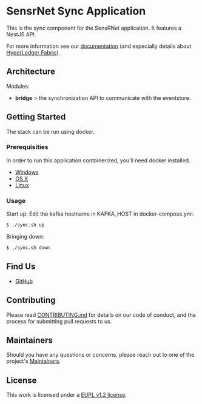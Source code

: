 # SensrNet Sync Application

This is the sync component for the SensRNet application. 
It features a NestJS API.

For more information see our [documentation](https://github.com/kadaster-labs/sensrnet-home/blob/master/docs/Architecture.md#component-sync) (and especially details about [HyperLedger Fabric](https://github.com/kadaster-labs/sensrnet-home/blob/master/docs/SyncFabricEN.md)).

## Architecture

Modules:

- **bridge** > the synchronization API to communicate with the eventstore.

## Getting Started

The stack can be run using docker.

### Prerequisities

In order to run this application containerized, you'll need docker installed.

* [Windows](https://docs.docker.com/windows/started)
* [OS X](https://docs.docker.com/mac/started/)
* [Linux](https://docs.docker.com/linux/started/)

### Usage

Start up:
Edit the kafka hostname in KAFKA_HOST in docker-compose.yml.

```bash
$ ./sync.sh up
```

Bringing down:

```bash
$ ./sync.sh down
```

## Find Us

* [GitHub](https://github.com/kadaster-labs/sensrnet-home)

## Contributing

Please read [CONTRIBUTING.md](CONTRIBUTING.md) for details on our code of conduct, and the process for submitting pull requests to us.

## Maintainers <a name="maintainers"></a>

Should you have any questions or concerns, please reach out to one of the project's [Maintainers](./MAINTAINERS.md).

## License

This work is licensed under a [EUPL v1.2 license](./LICENSE.md).
